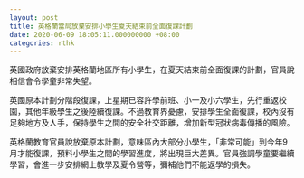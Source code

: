 ```yaml
---
layout: post
title: 英格蘭當局放棄安排小學生夏天結束前全面復課計劃
date: 2020-06-09 18:05:11.000000000 +08:00
categories: rthk
---
```


英國政府放棄安排英格蘭地區所有小學生，在夏天結束前全面復課的計劃，官員說相信會令學童非常失望。

英國原本計劃分階段復課，上星期已容許學前班、小一及小六學生，先行重返校園，其他年級學生之後陸續復課。不過教育界憂慮，安排學生全面復課，校內沒有足夠地方及人手，保持學生之間的安全社交距離，增加新型冠狀病毒傳播的風險。

英格蘭教育官員說放棄原本計劃，意味區內大部分小學生，「非常可能」到今年9月才能復課，預料小學生之間的學習進度，將出現巨大差異。官員強調學童要繼續學習，會進一步安排網上教學及夏令營等，彌補他們不能返學的損失。
